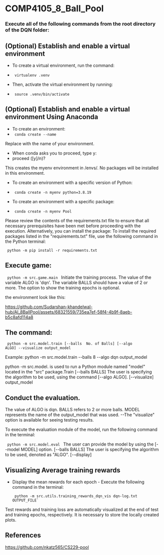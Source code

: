 # COMP4105_8_Ball_Pool

### Execute all of the following commands from the root directory of the DQN folder:

## (Optional) Establish and enable a virtual environment
- To create a virtual environment, run the command:
- <code> virtualenv .venv </code>

- Then, activate the virtual environment by running:
- <code> source .venv/bin/activate </code>

## (Optional) Establish and enable a virtual environment Using Anaconda 
- To create an environment:
- <code> conda create --name <my-env> </code>

Replace <my-env> with the name of your environment.
- When conda asks you to proceed, type y:
- proceed ([y]/n)?

This creates the myenv environment in /envs/. No packages will be installed in this environment.
- To create an environment with a specific version of Python:
- <code> conda create -n myenv python=3.8.19 </code>

- To create an environment with a specific package:
- <code> conda create -n myenv Pool </code>

Please review the contents of the requirements.txt file to ensure that all necessary prerequisites have been met before proceeding with the execution. Alternatively, you can install the package: To install the required packages listed in the "requirements.txt" file, use the following command in the Python terminal:

<code> python -m pip install -r requirements.txt </code>

## Execute game:
<code> python -m src.game.main </code>
Initiate the training process. The value of the variable ALGO is 'dqn'. The variable BALLS should have a value of 2 or more. The option to show the training epochs is optional.

the environment look like this:

https://github.com/Sudarshan-khandelwal-hub/AI_8BallPool/assets/68321559/735ea7ef-58f4-4b9f-8aeb-b5c8afd114a8

## The command:
<code> python -m src.model.train [--balls  No. of Balls] [--algo ALGO] --visualize output_model </code>

Example: python -m src.model.train --balls 8 --algo dqn output_model

python -m src.model. is used to run a Python module named "model" located in the "src" package.Train [--balls BALLS] The user is specifying the algorithm to be used, using the command [--algo ALGO]. [--visualize] output_model

## Conduct the evaluation. 
The value of ALGO is dqn. BALLS refers to 2 or more balls. MODEL represents the name of the output_model that was used. --The "visualize" option is available for seeing testing results.

To execute the evaluation module of the model, run the following command in the terminal: 

<code> python -m src.model.eval </code> 
The user can provide the model by using the [--model MODEL] option. [--balls BALLS] The user is specifying the algorithm to be used, denoted as "ALGO". [--display]


## Visualizing Average training rewards

- Display the mean rewards for each epoch - Execute the following command in the terminal:
  
  <code> python -m src.utils.training_rewards_dqn_vis dqn-log.txt OUTPUT_FILE` </code>

Test rewards and training loss are automatically visualized at the end of test and training epochs, respectively. It is necessary to store the locally created plots.

## References
https://github.com/nkatz565/CS229-pool
